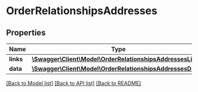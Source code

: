 # OrderRelationshipsAddresses

## Properties
Name | Type | Description | Notes
------------ | ------------- | ------------- | -------------
**links** | [**\Swagger\Client\Model\OrderRelationshipsAddressesLinks**](OrderRelationshipsAddressesLinks.md) |  | [optional] 
**data** | [**\Swagger\Client\Model\OrderRelationshipsAddressesData[]**](OrderRelationshipsAddressesData.md) |  | [optional] 

[[Back to Model list]](../../README.md#documentation-for-models) [[Back to API list]](../../README.md#documentation-for-api-endpoints) [[Back to README]](../../README.md)

